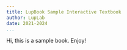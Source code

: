 ```yaml
---
title: LupBook Sample Interactive Textbook
author: LupLab
date: 2021-2024
...
```


Hi, this is a sample book. Enjoy!
